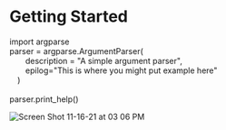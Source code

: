 # Getting Started <br/>
import argparse<br/>
parser = argparse.ArgumentParser(<br/>
&emsp;&emsp;description = "A simple argument parser",<br/>
&emsp;&emsp;epilog="This is where you might put example here"<br/>
&emsp;)<br/><br/>
parser.print_help()<br/>

![Screen Shot 11-16-21 at 03 06 PM](https://user-images.githubusercontent.com/46776355/142155162-44408bd4-e811-4e9c-bc2c-1d3795dff31d.PNG)

